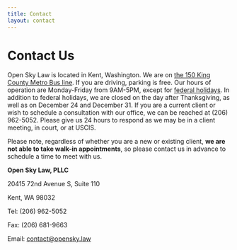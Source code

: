 ```yaml
---
title: Contact
layout: contact
---
```


# Contact Us

Open Sky Law is located in Kent, Washington. We are on [the 150 King County Metro Bus line](https://kingcounty.gov/depts/transportation/metro/schedules-maps/150.aspx). If you are driving, parking is free.  Our hours of operation are Monday-Friday from  9AM-5PM, except for [federal holidays](https://www.opm.gov/policy-data-oversight/snow-dismissal-procedures/federal-holidays/#url=2019). In addition to federal holidays, we are closed on the day after Thanksgiving, as well as on December 24 and December 31. If you are a current client or wish to schedule a consultation with our office, we can be reached at (206) 962-5052. Please give us 24 hours to respond as we may be in a client meeting, in court, or at USCIS.

Please note, regardless of whether you are a new or existing client, **we are not able to take walk-in appointments**, so please contact us in advance to schedule a time to meet with us.

<div class="address">
<p><b>Open Sky Law, PLLC</b></p>
<p>20415 72nd Avenue S, Suite 110</p>
<p>Kent, WA 98032</p>
<div class="address-break"></div>
<p>Tel:  (206) 962-5052</p>
<p>Fax:  (206) 681-9663</p>
<p>Email: <a href="mailto:contact@opensky.law">contact@opensky.law</a></p>
<div class="address-break"></div>
</div>
